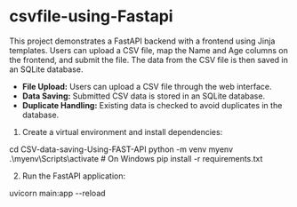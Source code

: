 # csvfile-using-Fastapi

This project demonstrates a FastAPI backend with a frontend using Jinja templates. Users can upload a CSV file, map the Name and Age columns on the frontend, and submit the file. 
The data from the CSV file is then saved in an SQLite database.

- **File Upload:** Users can upload a CSV file through the web interface.
- **Data Saving:** Submitted CSV data is stored in an SQLite database.
- **Duplicate Handling:** Existing data is checked to avoid duplicates in the database.

1. Create a virtual environment and install dependencies:

  cd CSV-data-saving-Using-FAST-API
python -m venv myenv
.\myenv\Scripts\activate  # On Windows
pip install -r requirements.txt

2. Run the FastAPI application:

uvicorn main:app --reload



